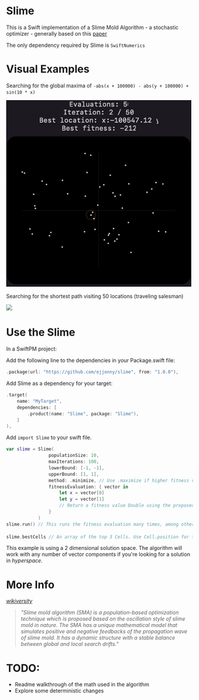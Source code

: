 # Slime

This is a Swift implementation of a Slime Mold Algorithm - a stochastic optimizer - generally based on this [paper](https://doi.org/10.1016/j.future.2020.03.055)

The only dependency required by Slime is `SwiftNumerics`

# Visual Examples
Searching for the global maxima of 
`-abs(x + 100000) - abs(y + 100000) + sin(10 * x)`

 <img src="/ex1.gif?raw=true" width="500px">
 
Searching for the shortest path visiting 50 locations (traveling salesman)

 <img src="/ex2.gif?raw=true" width="500px">

# Use the Slime

In a SwiftPM project:

Add the following line to the dependencies in your Package.swift file:

```swift
.package(url: "https://github.com/ejjonny/slime", from: "1.0.0"),
```

Add Slime as a dependency for your target:

```swift
.target(
    name: "MyTarget", 
    dependencies: [
        .product(name: "Slime", package: "Slime"),
    ]
),
```

Add `import Slime` to your swift file.

```swift
var slime = Slime(
                populationSize: 10,
                maxIterations: 100,
                lowerBound: [-1, -1],
                upperBound: [1, 1],
                method: .minimize, // Use .maximize if higher fitness values are better
                fitnessEvaluation: { vector in
                    let x = vector[0]
                    let y = vector[1]
                    // Return a fitness value Double using the proposed vector
                }
            )
slime.run() // This runs the fitness evaluation many times, among other busy work, & will usually be expensive

slime.bestCells // An array of the top 3 Cells. Use Cell.position for the associated vectors
```

This example is using a 2 dimensional solution space. The algorithm will work with any number of vector components if you're looking for a solution in *hyperspace*.

# More Info

*[wikiversity](https://en.wikiversity.org/wiki/Slime_Mould_Algorithm)*
> *"Slime mold algorithm (SMA) is a population-based optimization technique which is proposed based on the oscillation style of slime mold in nature. The SMA has a unique mathematical model that simulates positive and negative feedbacks of the propagation wave of slime mold. It has a dynamic structure with a stable balance between global and local search drifts."*

# TODO:

- Readme walkthrough of the math used in the algorithm
- Explore some deterministic changes
